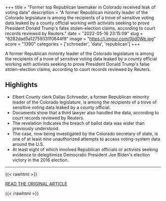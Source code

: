 +++
title = "Former top Republican lawmaker in Colorado received leak of voting data"
description = "A former Republican minority leader of the Colorado legislature is among the recipients of a trove of sensitive voting data leaked by a county official working with activists seeking to prove President Donald Trump's false stolen-election claims, according to court records reviewed by Reuters."
date = "2022-05-16 23:15:09"
slug = "6282dad5a12759331f0644f9"
image = "https://i.imgur.com/0jjd0We.jpg"
score = "1390"
categories = ['schroeder', 'data', 'republican']
+++

A former Republican minority leader of the Colorado legislature is among the recipients of a trove of sensitive voting data leaked by a county official working with activists seeking to prove President Donald Trump's false stolen-election claims, according to court records reviewed by Reuters.

## Highlights

- Elbert County clerk Dallas Schroeder, a former Republican minority leader of the Colorado legislature, is among the recipients of a trove of sensitive voting data leaked by a county official.
- Documents show that a third lawyer also handled the data, according to court records reviewed by Reuters.
- The revelation indicates the breach of ballot data was wider than previously understood.
- The case, now being investigated by the Colorado secretary of state, is one of at least nine unauthorized attempts to access voting-system data around the U.S.
- At least eight of which involved Republican officials or activists seeking evidence to delegitimize Democratic President Joe Biden's election victory in the 2016 election.

---

{{< rawhtml >}}
  <p class="article-category">
    <a target="_blank" href="https://www.reuters.com/world/us/exclusive-former-top-republican-lawmaker-colorado-received-leak-voting-data-2022-05-16/?utm_medium=Social&amp;utm_source=twitter">READ THE ORIGINAL ARTICLE</a>
  </p>
{{< /rawhtml >}}
